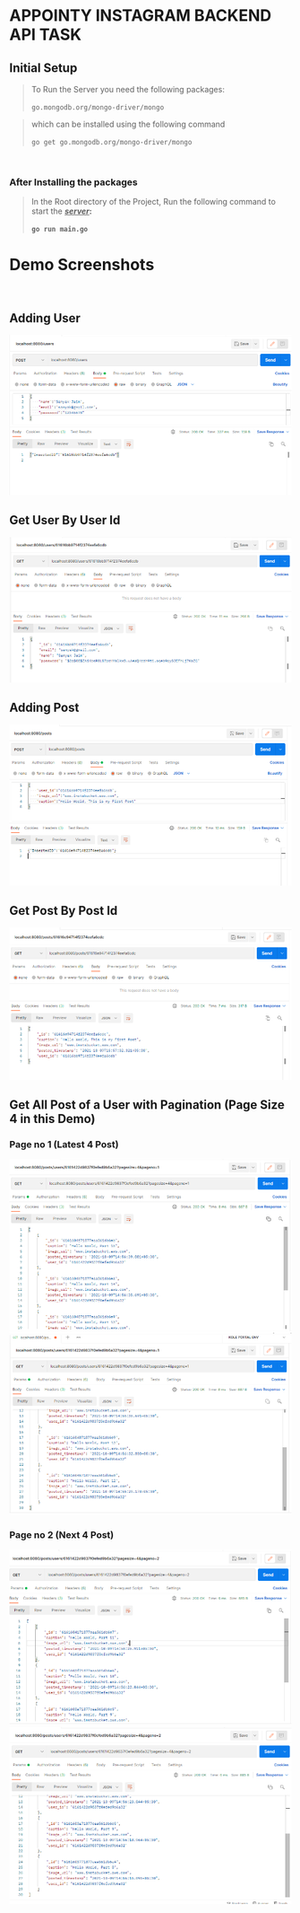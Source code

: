 # APPOINTY INSTAGRAM BACKEND API TASK

## Initial Setup

> To Run the Server you need the following packages:
>
> `go.mongodb.org/mongo-driver/mongo`

> which can be installed using the following command
>
> `go get go.mongodb.org/mongo-driver/mongo`

<br/>

### After Installing the packages

>
> In the Root directory of the Project, Run the following command to start the <u><b><i>server</i><b></u>:
>
> `go run main.go`

# Demo Screenshots

<br/>

## Adding User

![Add User](./demoImages/addUser.png?raw=true "Add User")

## Get User By User Id

![Get User](./demoImages/getUser.png?raw=true "Get User")

## Adding Post

![Add Post](./demoImages/addPost.png?raw=true "Add Post")

## Get Post By Post Id

![Get Post](./demoImages/getPost.png?raw=true "Get Post")

## Get All Post of a User with Pagination (Page Size 4 in this Demo)

### Page no 1 (Latest 4 Post) 
![Get All Post](./demoImages/getAllPost1.png?raw=true "Get All Post")
![Get All Post](./demoImages/getAllPost2.png?raw=true "Get All Post")

### Page no 2 (Next 4 Post)
![Get All Post](./demoImages/getAllPost3.png?raw=true "Get All Post")
![Get All Post](./demoImages/getAllPost4.png?raw=true "Get All Post")








